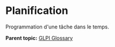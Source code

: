 Planification
=============

Programmation d'une tâche dans le temps.

**Parent topic:** [GLPI Glossary](../../glpi/glossary.html)
